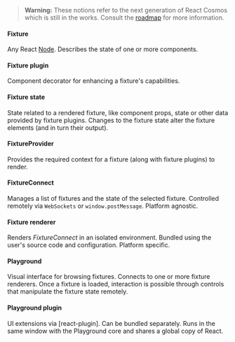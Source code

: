 > **Warning:** These notions refer to the next generation of React Cosmos which is still in the works. Consult the [roadmap](TODO.md) for more information.

#### Fixture

Any React [Node](https://flow.org/en/docs/react/types/#toc-react-node). Describes the state of one or more components.

#### Fixture plugin

Component decorator for enhancing a fixture's capabilities.

#### Fixture state

State related to a rendered fixture, like component props, state or other data provided by fixture plugins. Changes to the fixture state alter the fixture elements (and in turn their output).

#### FixtureProvider

Provides the required context for a fixture (along with fixture plugins) to render.

#### FixtureConnect

Manages a list of fixtures and the state of the selected fixture. Controlled remotely via `WebSockets` or `window.postMessage`. Platform agnostic.

#### Fixture renderer

Renders _FixtureConnect_ in an isolated environment. Bundled using the user's source code and configuration. Platform specific.

#### Playground

Visual interface for browsing fixtures. Connects to one or more fixture renderers. Once a fixture is loaded, interaction is possible through controls that manipulate the fixture state remotely.

#### Playground plugin

UI extensions via [react-plugin]. Can be bundled separately. Runs in the same window with the Playground core and shares a global copy of React.
